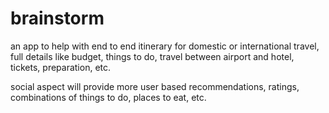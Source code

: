 # brainstorm

an app to help with end to end itinerary for domestic or international travel, full details like budget, things to do, travel between airport and hotel, tickets, preparation, etc.

social aspect will provide more user based recommendations, ratings, combinations of things to do, places to eat, etc.